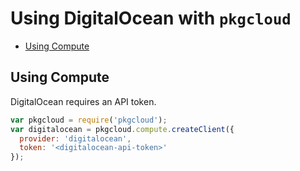 # Using DigitalOcean with `pkgcloud`

* [Using Compute](#using-compute)

<a name="using-compute"></a>
## Using Compute

DigitalOcean requires an API token.

```js
var pkgcloud = require('pkgcloud');
var digitalocean = pkgcloud.compute.createClient({
  provider: 'digitalocean',
  token: '<digitalocean-api-token>'
});
```
